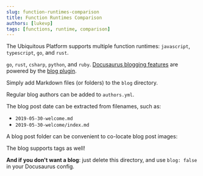 ```yaml
---
slug: function-runtimes-comparison
title: Function Runtimes Comparison
authors: [lukevp]
tags: [functions, runtime, comparison]
---
```



The Ubiquitous Platform supports multiple function runtimes: `javascript`, `typescript`, `go`, and `rust`.  

`go`, `rust`, `csharp`, `python`, and `ruby`.
[Docusaurus blogging features](https://docusaurus.io/docs/blog) are powered by the [blog plugin](https://docusaurus.io/docs/api/plugins/@docusaurus/plugin-content-blog).

Simply add Markdown files (or folders) to the `blog` directory.

Regular blog authors can be added to `authors.yml`.

The blog post date can be extracted from filenames, such as:

- `2019-05-30-welcome.md`
- `2019-05-30-welcome/index.md`

A blog post folder can be convenient to co-locate blog post images:


The blog supports tags as well!

**And if you don't want a blog**: just delete this directory, and use `blog: false` in your Docusaurus config.
